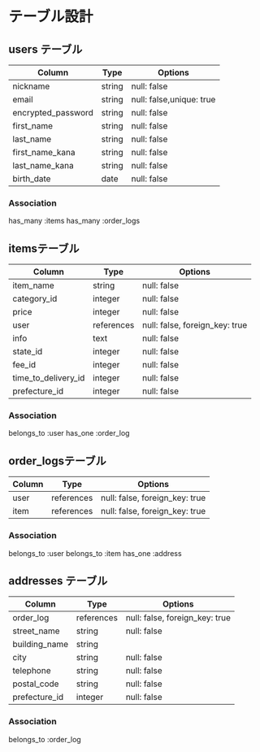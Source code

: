 # テーブル設計

## users テーブル

| Column             | Type   | Options             |
| ------------------ | ------ | -----------         |
| nickname           | string | null: false             |
| email              | string | null: false,unique: true|
| encrypted_password | string | null: false             |
| first_name         | string | null: false             |
| last_name          | string | null: false             |
| first_name_kana    | string | null: false             |
| last_name_kana     | string | null: false             |
| birth_date         | date   | null: false             |


### Association

has_many :items
has_many :order_logs


##  itemsテーブル

| Column                              | Type       | Options                     |
| ------------------                  | ------     | -----------                 |
| item_name                           | string     | null: false                 |
| category_id                         | integer    | null: false                 |
| price                               | integer    | null: false                 |
| user                                | references | null: false, foreign_key: true  |
| info                                | text       | null: false                 |
| state_id                            | integer    | null: false                 |
| fee_id                              | integer    | null: false                 |
| time_to_delivery_id                 | integer    | null: false                 |
| prefecture_id                      | integer    | null: false                 |
 

### Association

belongs_to  :user
has_one :order_log

## order_logsテーブル

| Column             | Type      | Options         |
| ------------------ | ------    | -----------     |
| user               | references    | null: false, foreign_key: true|
| item               | references    | null: false, foreign_key: true|

### Association
belongs_to :user
belongs_to :item
has_one :address

## addresses テーブル

| Column             | Type       | Options                           |
| ------------------ | ------     | -----------                       |
| order_log          |references  | null: false, foreign_key: true          |
| street_name        | string     | null: false                          |
| building_name      | string     |                                 |
| city               | string     | null: false                          |
| telephone          | string     | null: false                         |
| postal_code        | string     | null: false                          |
| prefecture_id      | integer   | null: false                 |



### Association
belongs_to :order_log